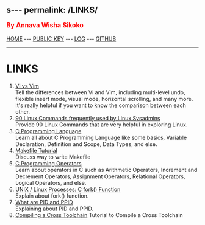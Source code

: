 s---
permalink: /LINKS/
---
<span style="color:red; font-weight:bold; font-size:larger;">By Annava Wisha Sikoko</span>
<br><br>
[HOME](https://annavaws.github.io/os222/) ---
[PUBLIC KEY](TXT/mypubkey.txt) ---
[LOG](TXT/mylog.txt) ---
[GITHUB](https://github.com/annavaws/os222)
<br>
<hr>

# LINKS
1. [Vi vs Vim](https://www.shell-tips.com/linux/vi-vs-vim/)<br>
Tell the differences between Vi and Vim, including multi-level undo, flexible insert mode, visual mode,
horizontal scrolling, and many more. It's really helpful if you want to know the comparison between each other.
2. [90 Linux Commands frequently used by Linux Sysadmins](https://haydenjames.io/90-linux-commands-frequently-used-by-linux-sysadmins/)<br>
Provide 90 Linux Commands that are very helpful in exploring Linux.
3. [C Programming Language](https://www.geeksforgeeks.org/c-programming-language/)<br>
Learn all about C Programming Language like some basics, Variable Declaration, Definition and Scope, Data Types, and else.
4. [Makefile Tutorial](https://makefiletutorial.com/)<br>
Discuss way to write Makefile 
5. [C Programming Operators](https://www.programiz.com/c-programming/c-operators)<br>
Learn about operators in C such as Arithmetic Operators, Increment and Decrement Operators, Assignment Operators, Relational Operators, Logical Operators, and else.
6. [UNIX / Linux Processes: C fork() Function](https://www.thegeekstuff.com/2012/05/c-fork-function/)<br>
Explain about fork() function.
7. [What are PID and PPID](https://delightlylinux.wordpress.com/2012/06/25/what-is-pid-and-ppid/)<br>
Explaining about PID and PPID. 
8. [Compiling a Cross Toolchain](https://you.be/6Mw4l0khpCU)
Tutorial to Compile a Cross Toolchain
